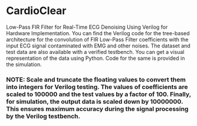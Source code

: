 # CardioClear
Low-Pass FIR Filter for Real-Time ECG Denoising Using Verilog for Hardware Implementation.
You can find the Verilog code for the tree-based architecture for the convolution of FIR Low-Pass Filter coefficients with the input ECG signal contaminated with EMG and other noises. 
The dataset and test data are also available with a verified testbench.
You can get a visual representation of the data using Python. Code for the same is provided in the simulation.

### NOTE: Scale and truncate the floating values to convert them into integers for Verilog testing. The values of coefficients are scaled to 100000 and the test values by a factor of 100. Finally, for simulation, the output data is scaled down by 10000000. This ensures maximum accuracy during the signal processing by the Verilog testbench.
